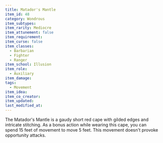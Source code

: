 ```yaml
---
title: Matador's Mantle
item_id: 48
category: Wondrous
item_subtypes:
item_rarity: Mediocre
item_attunement: false
item_requirement:
item_curse: false
item_classes:
  - Barbarian
  - Fighter
  - Ranger
item_school: Illusion
item_role:
  - Auxiliary
item_damage:
tags:
  - Movement
item_idea:
item_co_creator:
item_updated:
last_modified_at:
---
```


The Matador's Mantle is a gaudy short red cape with gilded edges and intricate stitching. As a bonus action while wearing this cape, you can spend 15 feet of movement to move 5 feet. This movement doesn't provoke opportunity attacks.
